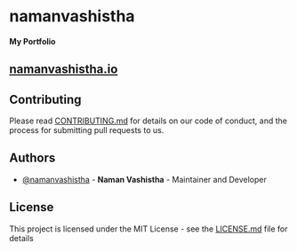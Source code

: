 # namanvashistha

#### My Portfolio

## [namanvashistha.io](http://namanvashistha.github.io/)

## Contributing

Please read [CONTRIBUTING.md](https://github.com/namanvashistha/foodly/blob/master/CONTRIBUTING.md) for details on our code of conduct, and the process for submitting pull requests to us.

## Authors

- [@namanvashistha](https://github.com/namanvashistha) - **Naman Vashistha** - Maintainer and Developer

## License

This project is licensed under the MIT License - see the [LICENSE.md](https://github.com/namanvashistha/foodly/blob/master/LICENSE) file for details
 
